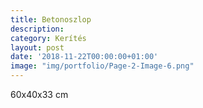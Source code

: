 ```yaml
---
title: Betonoszlop
description: 
category: Kerítés
layout: post
date: '2018-11-22T00:00:00+01:00'
image: "img/portfolio/Page-2-Image-6.png"
---
```

60x40x33 cm
